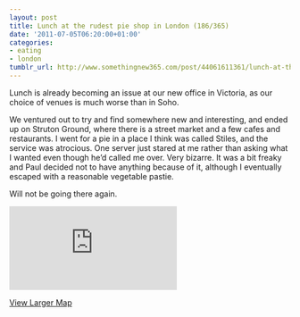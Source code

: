 ```yaml
---
layout: post
title: Lunch at the rudest pie shop in London (186/365)
date: '2011-07-05T06:20:00+01:00'
categories:
- eating
- london
tumblr_url: http://www.somethingnew365.com/post/44061611361/lunch-at-the-rudest-pie-shop-in-london-186365
---
```

Lunch is already becoming an issue at our new office in Victoria, as our choice of venues is much worse than in Soho.

We ventured out to try and find somewhere new and interesting, and ended up on Struton Ground, where there is a street market and a few cafes and restaurants. I went for a pie in a place I think was called Stiles, and the service was atrocious. One server just stared at me rather than asking what I wanted even though he’d called me over. Very bizarre. It was a bit freaky and Paul decided not to have anything because of it, although I eventually escaped with a reasonable vegetable pastie.

Will not be going there again.

<iframe scrolling="no" class="google-map" src="http://www.google.com/maps?f=q&amp;source=s_q&amp;hl=en&amp;geocode=&amp;q=London,+England,+United+Kingdom&amp;aq=0&amp;sll=51.500194,-0.300751&amp;sspn=0.411199,1.686401&amp;g=London,+England,+United+Kingdom&amp;ie=UTF8&amp;hq=&amp;hnear=Westminster,+London,+United+Kingdom&amp;ll=51.497539,-0.133783&amp;spn=0,0.006588&amp;t=h&amp;layer=c&amp;cbll=51.49754,-0.133912&amp;panoid=eNqTcSZ_pMP91xukKRGqBA&amp;cbp=12,212.37,,0,0.92&amp;output=svembed" frameborder="0"></iframe>

 [View Larger Map](http://www.google.com/maps?f=q&amp;source=s_q&amp;hl=en&amp;geocode=&amp;q=London,+England,+United+Kingdom&amp;aq=0&amp;sll=51.500194,-0.300751&amp;sspn=0.411199,1.686401&amp;g=London,+England,+United+Kingdom&amp;ie=UTF8&amp;hq=&amp;hnear=Westminster,+London,+United+Kingdom&amp;ll=51.497539,-0.133783&amp;spn=0,0.006588&amp;t=h&amp;layer=c&amp;cbll=51.49754,-0.133912&amp;panoid=eNqTcSZ_pMP91xukKRGqBA&amp;cbp=12,212.37,,0,0.92&amp;source=embed)
